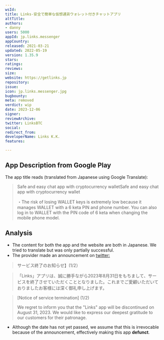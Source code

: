 ```yaml
---
wsId: 
title: Links-安全で簡単な仮想通貨ウォレット付きチャットアプリ
altTitle: 
authors:
- danny
users: 5000
appId: jp.links.messenger
appCountry: 
released: 2021-03-21
updated: 2022-05-19
version: 1.35.9
stars: 
ratings: 
reviews: 
size: 
website: https://getlinks.jp
repository: 
issue: 
icon: jp.links.messenger.jpg
bugbounty: 
meta: removed
verdict: wip
date: 2023-12-06
signer: 
reviewArchive: 
twitter: LinksBTC
social: 
redirect_from: 
developerName: Links K.K.
features: 

---
```


## App Description from Google Play 

The app title reads (translated from Japanese using Google Translate):

> Safe and easy chat app with cryptocurrency walletSafe and easy chat app with cryptocurrency wallet
>
> ・The risk of losing WALLET keys is extremely low because it manages WALLET with a 6 keta PIN and phone number. You can also log in to WALLET with the PIN code of 6 keta when changing the mobile phone model.

## Analysis 

- The content for both the app and the website are both in Japanese. We tried to translate but was only partially successful. 
- The provider made an announcement on [twitter:](https://twitter.com/LinksBTC/status/1565159560704557058)

> サービス終了のお知らせ】(1/2）

>「Links」アプリは、誠に勝手ながら2023年8月31日をもちまして、サービスを終了させていただくこととなりました。これまでご愛顧いただいておりましたお客様には深く御礼申し上げます。

> [Notice of service termination] (1/2)
>
> We regret to inform you that the "Links" app will be discontinued on August 31, 2023. We would like to express our deepest gratitude to our customers for their patronage.
- Although the date has not yet passed, we assume that this is irrevocable because of the announcement, effectively making this app **defunct**.

